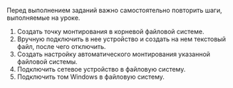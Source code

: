 
Перед выполнением заданий важно самостоятельно повторить шаги, выполняемые на уроке.

1) Создать точку монтирования в корневой файловой системе.
2) Вручную подключить в нее устройство и создать на нем текстовый файл, после чего отключить.
3) Создать настройку автоматического монтирования указанной файловой системы.
4) Подключить сетевое устройство в файловую систему.
5) Подключить том Windows в файловую систему.
